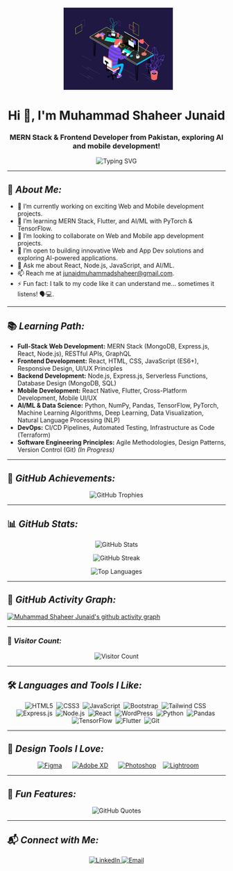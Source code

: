 <p align="center">
  <img src="https://github.com/Muhammad-Shaheer-Junaid/Muhammad-Shaheer-Junaid/blob/main/Banner.gif" alt="Custom Banner" width="50%" />
</p>

<h1 align="center">Hi 👋, I'm Muhammad Shaheer Junaid</h1>
<h3 align="center">MERN Stack & Frontend Developer from Pakistan, exploring AI and mobile development!</h3>

<p align="center">  
  <img src="https://readme-typing-svg.herokuapp.com?color=%2336BCF7&size=25&center=true&lines=Welcome+to+my+GitHub+profile!;I'm+a+Frontend+Developer;Currently+exploring+MERN+Stack+%26+Data+Science" alt="Typing SVG" />  
</p>

---

## 🎯 *About Me:*

- 🔭 I’m currently working on exciting Web and Mobile development projects.
- 🌱 I’m learning MERN Stack, Flutter, and AI/ML with PyTorch & TensorFlow.
- 👯 I’m looking to collaborate on Web and Mobile app development projects.
- 🤝 I’m open to building innovative Web and App Dev solutions and exploring AI-powered applications.
- 💬 Ask me about React, Node.js, JavaScript, and AI/ML.
- 📫 Reach me at junaidmuhammadshaheer@gmail.com.
- ⚡ Fun fact: I talk to my code like it can understand me… sometimes it listens! 🗣️💻.

---

## 📚 *Learning Path:*

- **Full-Stack Web Development:** MERN Stack (MongoDB, Express.js, React, Node.js), RESTful APIs, GraphQL
- **Frontend Development:** React, HTML, CSS, JavaScript (ES6+), Responsive Design, UI/UX Principles
- **Backend Development:** Node.js, Express.js, Serverless Functions, Database Design (MongoDB, SQL)
- **Mobile Development:** React Native, Flutter, Cross-Platform Development, Mobile UI/UX
- **AI/ML & Data Science:** Python, NumPy, Pandas, TensorFlow, PyTorch, Machine Learning Algorithms, Deep Learning, Data Visualization, Natural Language Processing (NLP)
- **DevOps:** CI/CD Pipelines, Automated Testing, Infrastructure as Code (Terraform)
- **Software Engineering Principles:** Agile Methodologies, Design Patterns, Version Control (Git)  *(In Progress)*

---

## 🌟 *GitHub Achievements:*

<p align="center">
  <img src="https://github-profile-trophy.vercel.app/?username=muhammad-shaheer-junaid&theme=radical&margin-w=15&margin-h=15&column=7" alt="GitHub Trophies" />
</p>

---

## 📊 *GitHub Stats:*

<p align="center">
  <img src="https://github-readme-stats.vercel.app/api?username=muhammad-shaheer-junaid&show_icons=true&locale=en&theme=radical" alt="GitHub Stats" />
</p>

<p align="center">
  <img src="https://github-readme-streak-stats.herokuapp.com/?user=muhammad-shaheer-junaid&theme=radical" alt="GitHub Streak" />
</p>

<p align="center">
  <img src="https://github-readme-stats.vercel.app/api/top-langs/?username=muhammad-shaheer-junaid&layout=compact&theme=radical" alt="Top Languages" />
</p>

---

## 🚨 *GitHub Activity Graph:*

[![Muhammad Shaheer Junaid's github activity graph](https://github-readme-activity-graph.vercel.app/graph?username=muhammad-shaheer-junaid&theme=react-dark)](https://github.com/ashutosh00710/github-readme-activity-graph)

---

### 🔗 *Visitor Count:*

<p align="center">
  <img src="https://profile-counter.glitch.me/muhammad-shaheer-junaid/count.svg" alt="Visitor Count" />
</p>

---

## 🛠 *Languages and Tools I Like:*

<p align="center">
  <img src="https://cdn.jsdelivr.net/gh/devicons/devicon/icons/html5/html5-original.svg" alt="HTML5" width="40" height="40"/>&nbsp;
  <img src="https://cdn.jsdelivr.net/gh/devicons/devicon/icons/css3/css3-original.svg" alt="CSS3" width="40" height="40"/>&nbsp;
  <img src="https://cdn.jsdelivr.net/gh/devicons/devicon/icons/javascript/javascript-original.svg" alt="JavaScript" width="40" height="40"/>&nbsp;
  <img src="https://cdn.jsdelivr.net/gh/devicons/devicon/icons/bootstrap/bootstrap-original.svg" alt="Bootstrap" width="40" height="40"/>&nbsp;
  <img src="https://cdn.jsdelivr.net/gh/devicons/devicon/icons/tailwindcss/tailwindcss-original.svg" alt="Tailwind CSS" width="40" height="40"/>&nbsp;
  <img src="https://cdn.jsdelivr.net/gh/devicons/devicon/icons/express/express-original.svg" alt="Express.js" width="40" height="40"/>&nbsp;
  <img src="https://cdn.jsdelivr.net/gh/devicons/devicon/icons/nodejs/nodejs-original.svg" alt="Node.js" width="40" height="40"/>&nbsp;
  <img src="https://cdn.jsdelivr.net/gh/devicons/devicon/icons/react/react-original.svg" alt="React" width="40" height="40"/>&nbsp;
  <img src="https://cdn.jsdelivr.net/gh/devicons/devicon/icons/wordpress/wordpress-original.svg" alt="WordPress" width="40" height="40"/>&nbsp;
  <img src="https://cdn.jsdelivr.net/gh/devicons/devicon/icons/python/python-original.svg" alt="Python" width="40" height="40"/>&nbsp;
  <img src="https://cdn.jsdelivr.net/gh/devicons/devicon/icons/pandas/pandas-original.svg" alt="Pandas" width="40" height="40"/>&nbsp;
  <img src="https://cdn.jsdelivr.net/gh/devicons/devicon/icons/tensorflow/tensorflow-original.svg" alt="TensorFlow" width="40" height="40"/>&nbsp;
  <img src="https://cdn.jsdelivr.net/gh/devicons/devicon/icons/flutter/flutter-original.svg" alt="Flutter" width="40" height="40"/>&nbsp;
  <img src="https://cdn.jsdelivr.net/gh/devicons/devicon/icons/git/git-original.svg" alt="Git" width="40" height="40"/>&nbsp;
</p>

---

## 🎨 *Design Tools I Love:*

<p align="center">
  <a href="https://www.figma.com/" target="_blank"><img src="https://cdn.jsdelivr.net/gh/devicons/devicon/icons/figma/figma-original.svg" alt="Figma" width="40" height="40"/></a>&nbsp;&nbsp;&nbsp;
  <a href="https://www.adobe.com/products/xd.html" target="_blank"><img src="https://cdn.jsdelivr.net/gh/devicons/devicon/icons/xd/xd-original.svg" alt="Adobe XD" width="40" height="40"/></a>&nbsp;&nbsp;&nbsp;
  <a href="https://www.photoshop.com/" target="_blank"><img src="https://cdn.jsdelivr.net/gh/devicons/devicon/icons/photoshop/photoshop-original.svg" alt="Photoshop" width="40" height="40"/></a>&nbsp;&nbsp;&nbsp;
  <a href="https://www.adobe.com/products/lightroom.html" target="_blank"><img src="https://cdn.jsdelivr.net/gh/devicons/devicon/icons/lightroom/lightroom-original.svg" alt="Lightroom" width="40" height="40"/></a>
</p>

---

## 🚀 *Fun Features:*

<p align="center">
  <img src="https://quotes-github-readme.vercel.app/api?type=horizontal&theme=radical" alt="GitHub Quotes" />
</p>

---

## 📬 *Connect with Me:*

<p align="center">
  <a href=" (22) Muhammad Shaheer Junaid | LinkedIn" target="blank">
    <img src="https://img.shields.io/badge/LinkedIn-0A66C2?style=for-the-badge&logo=linkedin&logoColor=white" alt="LinkedIn"/>
  </a>
  <a href="mailto: junaidmuhammadshaheer@gmail.com ">
    <img src="https://img.shields.io/badge/Email-EA4335?style=for-the-badge&logo=gmail&logoColor=white" alt="Email"/>
  </a>
</p>
